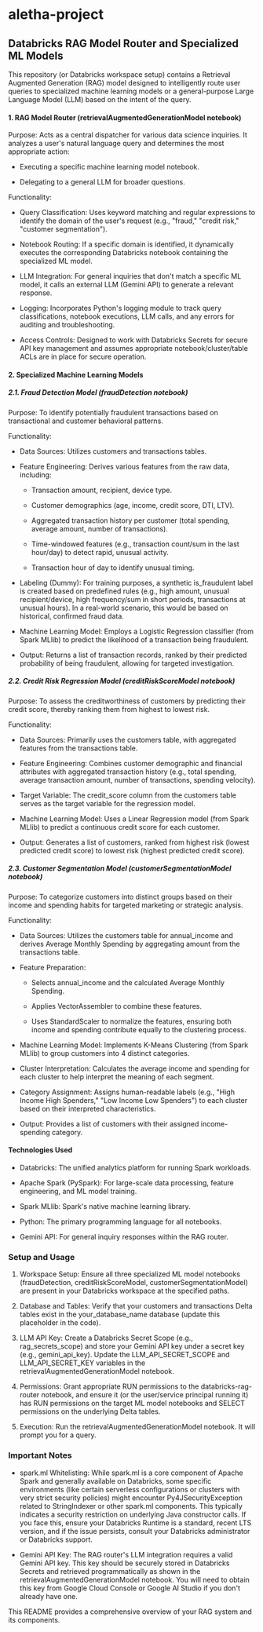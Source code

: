 # aletha-project
## Databricks RAG Model Router and Specialized ML Models 

This repository (or Databricks workspace setup) contains a Retrieval Augmented Generation (RAG) model designed to intelligently route user queries to specialized machine learning models or a general-purpose Large Language Model (LLM) based on the intent of the query.

#### 1. RAG Model Router (retrievalAugmentedGenerationModel notebook)
Purpose: Acts as a central dispatcher for various data science inquiries. It analyzes a user's natural language query and determines the most appropriate action:

- Executing a specific machine learning model notebook.

- Delegating to a general LLM for broader questions.

Functionality:

- Query Classification: Uses keyword matching and regular expressions to identify the domain of the user's request (e.g., "fraud," "credit risk," "customer segmentation").

- Notebook Routing: If a specific domain is identified, it dynamically executes the corresponding Databricks notebook containing the specialized ML model.

- LLM Integration: For general inquiries that don't match a specific ML model, it calls an external LLM (Gemini API) to generate a relevant response.

- Logging: Incorporates Python's logging module to track query classifications, notebook executions, LLM calls, and any errors for auditing and troubleshooting.

- Access Controls: Designed to work with Databricks Secrets for secure API key management and assumes appropriate notebook/cluster/table ACLs are in place for secure operation.

#### 2. Specialized Machine Learning Models
##### 2.1. Fraud Detection Model (fraudDetection notebook)
Purpose: To identify potentially fraudulent transactions based on transactional and customer behavioral patterns.

Functionality:

- Data Sources: Utilizes customers and transactions tables.

- Feature Engineering: Derives various features from the raw data, including:

  - Transaction amount, recipient, device type.

  - Customer demographics (age, income, credit score, DTI, LTV).

  - Aggregated transaction history per customer (total spending, average amount, number of transactions).

  - Time-windowed features (e.g., transaction count/sum in the last hour/day) to detect rapid, unusual activity.

  - Transaction hour of day to identify unusual timing.

- Labeling (Dummy): For training purposes, a synthetic is_fraudulent label is created based on predefined rules (e.g., high amount, unusual recipient/device, high frequency/sum in short periods, transactions at unusual hours). In a real-world scenario, this would be based on historical, confirmed fraud data.

- Machine Learning Model: Employs a Logistic Regression classifier (from Spark MLlib) to predict the likelihood of a transaction being fraudulent.

- Output: Returns a list of transaction records, ranked by their predicted probability of being fraudulent, allowing for targeted investigation.

##### 2.2. Credit Risk Regression Model (creditRiskScoreModel notebook)
Purpose: To assess the creditworthiness of customers by predicting their credit score, thereby ranking them from highest to lowest risk.

Functionality:

- Data Sources: Primarily uses the customers table, with aggregated features from the transactions table.

- Feature Engineering: Combines customer demographic and financial attributes with aggregated transaction history (e.g., total spending, average transaction amount, number of transactions, spending velocity).

- Target Variable: The credit_score column from the customers table serves as the target variable for the regression model.

- Machine Learning Model: Uses a Linear Regression model (from Spark MLlib) to predict a continuous credit score for each customer.

- Output: Generates a list of customers, ranked from highest risk (lowest predicted credit score) to lowest risk (highest predicted credit score).

##### 2.3. Customer Segmentation Model (customerSegmentationModel notebook)
Purpose: To categorize customers into distinct groups based on their income and spending habits for targeted marketing or strategic analysis.

Functionality:

- Data Sources: Utilizes the customers table for annual_income and derives Average Monthly Spending by aggregating amount from the transactions table.

- Feature Preparation:

  - Selects annual_income and the calculated Average Monthly Spending.

  - Applies VectorAssembler to combine these features.

  - Uses StandardScaler to normalize the features, ensuring both income and spending contribute equally to the clustering process.

- Machine Learning Model: Implements K-Means Clustering (from Spark MLlib) to group customers into 4 distinct categories.

- Cluster Interpretation: Calculates the average income and spending for each cluster to help interpret the meaning of each segment.

- Category Assignment: Assigns human-readable labels (e.g., "High Income High Spenders," "Low Income Low Spenders") to each cluster based on their interpreted characteristics.

- Output: Provides a list of customers with their assigned income-spending category.

#### Technologies Used
- Databricks: The unified analytics platform for running Spark workloads.

- Apache Spark (PySpark): For large-scale data processing, feature engineering, and ML model training.

- Spark MLlib: Spark's native machine learning library.

- Python: The primary programming language for all notebooks.

- Gemini API: For general inquiry responses within the RAG router.

### Setup and Usage
1. Workspace Setup: Ensure all three specialized ML model notebooks (fraudDetection, creditRiskScoreModel, customerSegmentationModel) are present in your Databricks workspace at the specified paths.

2. Database and Tables: Verify that your customers and transactions Delta tables exist in the your_database_name database (update this placeholder in the code).

3. LLM API Key: Create a Databricks Secret Scope (e.g., rag_secrets_scope) and store your Gemini API key under a secret key (e.g., gemini_api_key). Update the LLM_API_SECRET_SCOPE and LLM_API_SECRET_KEY variables in the retrievalAugmentedGenerationModel notebook.

4. Permissions: Grant appropriate RUN permissions to the databricks-rag-router notebook, and ensure it (or the user/service principal running it) has RUN permissions on the target ML model notebooks and SELECT permissions on the underlying Delta tables.

5. Execution: Run the retrievalAugmentedGenerationModel notebook. It will prompt you for a query.

### Important Notes
- spark.ml Whitelisting: While spark.ml is a core component of Apache Spark and generally available on Databricks, some specific environments (like certain serverless configurations or clusters with very strict security policies) might encounter Py4JSecurityException related to StringIndexer or other spark.ml components. This typically indicates a security restriction on underlying Java constructor calls. If you face this, ensure your Databricks Runtime is a standard, recent LTS version, and if the issue persists, consult your Databricks administrator or Databricks support.

- Gemini API Key: The RAG router's LLM integration requires a valid Gemini API key. This key should be securely stored in Databricks Secrets and retrieved programmatically as shown in the retrievalAugmentedGenerationModel notebook. You will need to obtain this key from Google Cloud Console or Google AI Studio if you don't already have one.

This README provides a comprehensive overview of your RAG system and its components.